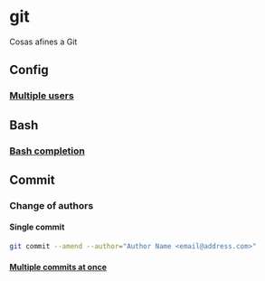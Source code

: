 # git
Cosas afines a Git

## Config

### [Multiple users](multiple_users.md)

## Bash

### [Bash completion](https://github.com/bobthecow/git-flow-completion/wiki/Install-Bash-git-completion)

## Commit

### Change of authors

#### Single commit

```bash
git commit --amend --author="Author Name <email@address.com>"
```

#### [Multiple commits at once](change_authors.md)